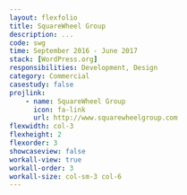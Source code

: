 ```yaml
---
layout: flexfolio
title: SquareWheel Group
description: ...
code: swg
time: September 2016 - June 2017
stack: [WordPress.org]
responsibilities: Development, Design
category: Commercial
casestudy: false
projlink:
    - name: SquareWheel Group
      icon: fa-link
      url: http://www.squarewheelgroup.com
flexwidth: col-3
flexheight: 2
flexorder: 3
showcaseview: false
workall-view: true
workall-order: 3
workall-size: col-sm-3 col-6
---
```


